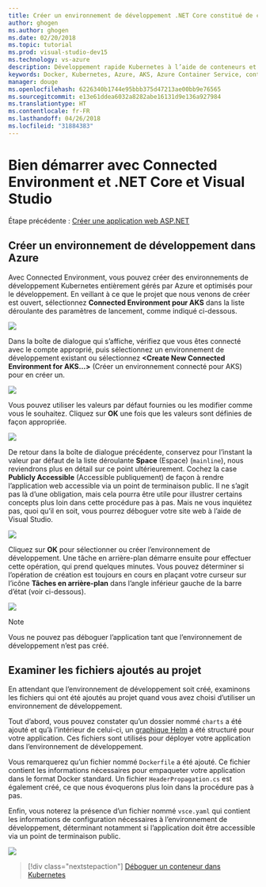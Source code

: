```yaml
---
title: Créer un environnement de développement .NET Core constitué de conteneurs en utilisant Kubernetes dans le cloud avec Visual Studio - Étape 3 - Créer un environnement de développement Kubernetes | Microsoft Docs
author: ghogen
ms.author: ghogen
ms.date: 02/20/2018
ms.topic: tutorial
ms.prod: visual-studio-dev15
ms.technology: vs-azure
description: Développement rapide Kubernetes à l’aide de conteneurs et de microservices sur Azure
keywords: Docker, Kubernetes, Azure, AKS, Azure Container Service, conteneurs
manager: douge
ms.openlocfilehash: 6226340b1744e95bbb375d47213ae00bb9e76565
ms.sourcegitcommit: e13e61ddea6032a8282abe16131d9e136a927984
ms.translationtype: HT
ms.contentlocale: fr-FR
ms.lasthandoff: 04/26/2018
ms.locfileid: "31884383"
---
```

# <a name="get-started-on-connected-environment-with-net-core-and-visual-studio"></a>Bien démarrer avec Connected Environment et .NET Core et Visual Studio

Étape précédente : [Créer une application web ASP.NET](get-started-netcore-visualstudio-02.md)

## <a name="create-a-dev-environment-in-azure"></a>Créer un environnement de développement dans Azure
Avec Connected Environment, vous pouvez créer des environnements de développement Kubernetes entièrement gérés par Azure et optimisés pour le développement. En veillant à ce que le projet que nous venons de créer est ouvert, sélectionnez **Connected Environment pour AKS** dans la liste déroulante des paramètres de lancement, comme indiqué ci-dessous.

![](images/LaunchSettings.png)

Dans la boîte de dialogue qui s’affiche, vérifiez que vous êtes connecté avec le compte approprié, puis sélectionnez un environnement de développement existant ou sélectionnez **<Create New Connected Environment for AKS…>** (Créer un environnement connecté pour AKS) pour en créer un.

![](images/ConnectedEnvDialog.png)

Vous pouvez utiliser les valeurs par défaut fournies ou les modifier comme vous le souhaitez. Cliquez sur **OK** une fois que les valeurs sont définies de façon appropriée.

![](images/NewEnvDialog.png)

De retour dans la boîte de dialogue précédente, conservez pour l’instant la valeur par défaut de la liste déroulante **Space** (Espace) (`mainline`), nous reviendrons plus en détail sur ce point ultérieurement. Cochez la case **Publicly Accessible** (Accessible publiquement) de façon à rendre l’application web accessible via un point de terminaison public. Il ne s’agit pas là d’une obligation, mais cela pourra être utile pour illustrer certains concepts plus loin dans cette procédure pas à pas. Mais ne vous inquiétez pas, quoi qu’il en soit, vous pourrez déboguer votre site web à l’aide de Visual Studio.

![](images/ConnectedEnvDialog2.png)

Cliquez sur **OK** pour sélectionner ou créer l’environnement de développement. Une tâche en arrière-plan démarre ensuite pour effectuer cette opération, qui prend quelques minutes. Vous pouvez déterminer si l’opération de création est toujours en cours en plaçant votre curseur sur l’icône **Tâches en arrière-plan** dans l’angle inférieur gauche de la barre d’état (voir ci-dessous).

![](images/BackgroundTasks.png)

> [!Note]
Vous ne pouvez pas déboguer l’application tant que l’environnement de développement n’est pas créé.

## <a name="look-at-the-files-added-to-project"></a>Examiner les fichiers ajoutés au projet
En attendant que l’environnement de développement soit créé, examinons les fichiers qui ont été ajoutés au projet quand vous avez choisi d’utiliser un environnement de développement.

Tout d’abord, vous pouvez constater qu’un dossier nommé `charts` a été ajouté et qu’à l’intérieur de celui-ci, un [graphique Helm](https://docs.helm.sh) a été structuré pour votre application. Ces fichiers sont utilisés pour déployer votre application dans l’environnement de développement.

Vous remarquerez qu’un fichier nommé `Dockerfile` a été ajouté. Ce fichier contient les informations nécessaires pour empaqueter votre application dans le format Docker standard. Un fichier `HeaderPropagation.cs` est également créé, ce que nous évoquerons plus loin dans la procédure pas à pas. 

Enfin, vous noterez la présence d’un fichier nommé `vsce.yaml` qui contient les informations de configuration nécessaires à l’environnement de développement, déterminant notamment si l’application doit être accessible via un point de terminaison public.

![](images/ProjectFiles.png)

> [!div class="nextstepaction"]
> [Déboguer un conteneur dans Kubernetes](get-started-netcore-visualstudio-04.md)